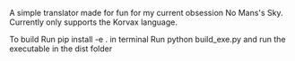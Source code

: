 A simple translator made for fun for my current obsession No Mans's Sky. Currently only supports the Korvax language.

To build
Run pip install -e . in terminal
Run python build_exe.py and run the executable in the dist folder
